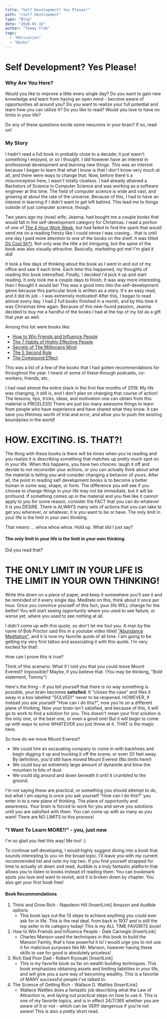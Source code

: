 ```yaml
---
title: "Self Development? Yes Please!"
path: "/self-development"
type: "Blog"
date: "2020-01-16"
author: "Tommy Treb"
tags:
  - "Motivation"
  - "Books"
---
```


# Self Development? Yes Please!

### Why Are You Here?

Would you like to improve a little every single day? Do you want to gain new knowledge and learn from having an open mind - become aware of opportunities all around you? Do you want to realize your full potential and learn how you can utilize it? Do you like to read? Would you love to have no limits in your life?

Do any of these questions excite some neourons in your brain? If so, read on!

### My Story

I hadn't read a full book in probably close to a decade; it just wasn't something I enjoyed, or so I thought. I did however have an interest in professional development and learning new things. This was an interest because I began to learn that what I know is that I don't know very much at all, and there were ways to change that. Now, before there's a misconception here, I wasn't totally clueless. I had already attained a Bachelors of Science in Computer Science and was working as a software engineer at this time. The field of computer science is wide and vast, and growing at about the rate of the universe. Because of this, I had to have an interest in learning if I didn't want to get left behind. This lead me to things outside of just computer science, though.

Two years ago my (now) wife, Jeanna, had bought me a couple books that would fall in the self-development category for Christmas. I read a portion of one of [The 4 Hour Work Week](https://amzn.to/2FYx335), but had failed to find the spark that would send me on a reading frenzy like I could sense I was craving... that is until one day I paid more attention to one of the books on the shelf. It was titled [Do Cool Sh\*t](https://amzn.to/35Ynqfa). Not only was the title a bit intriguing, but the spine of the book was also visually attractive. Basically, marketing got me! I'm glad it did!

It took a few days of thinking about the book as I went in and out of my office and saw it each time. Each time this happened, my thoughts of reading this book intensified. Finally, I decided I'd pick it up and start reading. It only took me a couple days to finish; It was way more interesting than I thought it would be! This was a good intro into the self-development genre because this particular book is written as a story. It's an easy read, and it did its job - I was extremely motivated! After this, I began to read almost every day. I had 2 full books finished in a month, and by this time it was Christmas time again. Because of this new-found passion, Jeanna decided to buy me a handful of the books I had at the top of my list as a gift that year as well.

Among this list were books like:

- [How to Win Friends and Influence People](https://amzn.to/37atEdu)
- [The 7 Habits of Highly Effective People](https://amzn.to/30FZhJv)
- [Secrets of The Millionaire Mind](https://amzn.to/2NCWKud)
- [The 5 Second Rule](https://amzn.to/3620cVz)
- [The Compound Effect](https://amzn.to/2FWfXmp)

This was a list of a few of the books that I had gotten recommendations for throughout the year. I heard of some of these through podcasts, co-workers, friends, etc.

I had read almost the entire stack in the first few months of 2019. My life was changing, it still is, and I don't plan on changing that course of action! The lessons, tips, tricks, ideas, and motivation one can obtain from this material is PRICELESS! There are just too many awesome things to learn from people who have experience and have shared what they know. It can save you lifetimes worth of trial and error, and allow you to push the existing boundaries in the world!

# HOW. EXCITING. IS. THAT?!

The thing with these books is there will be times when you're reading and you realize it is describing something that matches up pretty much spot on in your life. When this happens, you have two choices: laugh it off and decide to not reconsider your actions, or you can actually think about what the material is telling you and consider changing a behavior of yours. After all, the point in reading self development books is to become a better human in some way, shape, or form. The difference you will see if you choose to change things in your life may not be immediate, but it will be profound. If something comes up in the material and you feel like it cannot apply to you for some reason, consider the FACT that you can do whatever it is you DESIRE. There is ALWAYS many sets of actions that you can take to get you wherever, or whatever, it is you want to be or have. The only limit in your life is the limit in your own thinking.

That means ... whoa whoa whoa. Hold up. What did I just say?

#### The only limit in your life is the limit in your own thinking.

Did you read that?

# THE ONLY LIMIT IN YOUR LIFE IS THE LIMIT IN YOUR OWN THINKING!

Write this down on a piece of paper, and keep it somewhere you'll see it and be reminded of it every single day. Meditate on this, think about it once per hour. Once you convince yourself of this fact, your life WILL change for the better! You will start seeing opportunity where you used to see failure, or worse yet, where you used to see nothing at all.

I didn't come up with this quote, so don't let me fool you. A man by the name of Bob Proctor said this in a youtube video titled ["Abundance Meditation"](https://www.youtube.com/watch?v=lssNBHXz4Vw), and it is now my favorite quote of all time. I am going to be getting my very first tattoo and associating it with this quote. I'm very excited for that!

How can I prove this is true?

Think of this scenario: What if I told you that you could move Mount Everest? Impossible? Maybe, if you believe that. (You may be thinking, "Bold statement, Tommy")

Here's the thing - if you tell yourself that there is no way something is possible, your brain becomes **satisfied**. It "closes the case" and files it away in a box labelled "SOLVED!" never to be reopened. HOWEVER, if instead you ask yourself "How can I do this?", now you're on a different plane of thinking. Now your brain isn't satisfied, and because of this, it will go to work to find a solution for you. This doesn't mean your first solution is the only one, or the best one, or even a good one! But it will begin to come up with ways to solve WHATEVER you just threw at it. THAT is the magic here.

So how do we move Mount Everest?

- We could hire an excavating company to come in with backhoes and begin digging it up and trucking it off the scene, or even 20 feet away. By definition, you'd still have moved Mount Everest (No limits here!)
- We could buy an extremely large amount of dynamite and blow the mountain to bits of dust.
- We could dig around and down beneath it until it crumbled to the ground.

I'm not saying these are practical, or something you should attempt to do, but what I am saying is once you ask yourself "How can I do this?" you enter in to a new plane of thinking. The plane of opportunity and awareness. Your brain is forced to work for you and serve you solutions until you are satisfied with them. You can come up with as many as you want! There are NO LIMITS to this process!

### "I Want To Learn MORE!!" - you, just now

I'm so glad you feel this way! Me too! :)

To continue self developing, I would highly suggest diving into a book that sounds interesting to you on the broad topic. I'll leave you with my current recommended list and note my top two. If you find yourself strapped for time to actually sit down and read, Audible is a truly fantastic platform that allows you to listen to books instead of reading them. You can bookmark spots you love and want to revisit, and it is broken down by chapter. You also get your first book free!

#### Book Recommendations

1. Think and Grow Rich - Napoleon Hill [InsertLink] Amazon and Audible options
   - This book lays out the 13 steps to achieve anything you could ever ask for in life. This is the real deal, from back in 1937 and is still the top seller in its category today! This is my ALL TIME FAVORITE book!
2. How to Win Friends and Influence People - Dale Carnegie [InsertLink]
   - Charles Manson used the techniques in this book to build the Manson Family, that's how powerful it is! I would urge you to not use it for malicious purposes like Mr. Manson, however having these skills to use for good is absolutely priceless!
3. Rich Dad Poor Dad - Robert Kiyosaki [InsertLink]
   - This is my favorite book so far on wealth building techniques. This book emphasizes obtaining assets and limiting liabilities in your life, and will give you a sure way of becoming wealthy. This is a favorite of MANY successful people I've talked to.
4. The Science of Getting Rich - Wallace D. Wattles [InsertLink]
   - Wallace Wattles does a fantastic job describing what the Law of Attraction is, and laying out practical steps on how to use it. This is one of my favorite topics, and is in effect 24/7/365 whether you are aware of it or not - which can be VERY dangerous if you're not aware! This is also a pretty short read.
